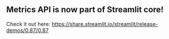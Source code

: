 ## Metrics API is now part of Streamlit core!

Check it out here: https://share.streamlit.io/streamlit/release-demos/0.87/0.87
